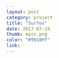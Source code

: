 ```yaml
---
layout: post
category: project
title: "Surfex"
date: 2017-07-19
thumb: main.png
color: "#9910FF"
link: 
---
```


